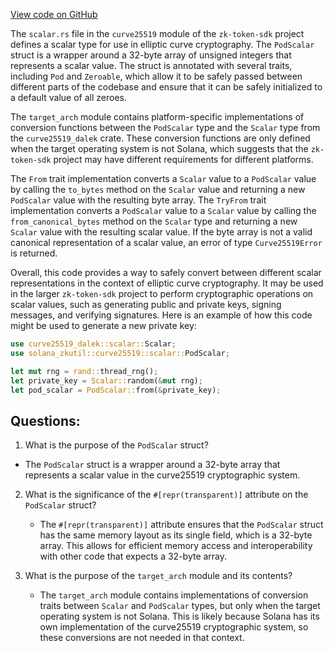 
[View code on GitHub](https://github.com/solana-labs/solana/blob/master/zk-token-sdk/src/curve25519/scalar.rs)

The `scalar.rs` file in the `curve25519` module of the `zk-token-sdk` project defines a scalar type for use in elliptic curve cryptography. The `PodScalar` struct is a wrapper around a 32-byte array of unsigned integers that represents a scalar value. The struct is annotated with several traits, including `Pod` and `Zeroable`, which allow it to be safely passed between different parts of the codebase and ensure that it can be safely initialized to a default value of all zeroes.

The `target_arch` module contains platform-specific implementations of conversion functions between the `PodScalar` type and the `Scalar` type from the `curve25519_dalek` crate. These conversion functions are only defined when the target operating system is not Solana, which suggests that the `zk-token-sdk` project may have different requirements for different platforms.

The `From` trait implementation converts a `Scalar` value to a `PodScalar` value by calling the `to_bytes` method on the `Scalar` value and returning a new `PodScalar` value with the resulting byte array. The `TryFrom` trait implementation converts a `PodScalar` value to a `Scalar` value by calling the `from_canonical_bytes` method on the `Scalar` type and returning a new `Scalar` value with the resulting scalar value. If the byte array is not a valid canonical representation of a scalar value, an error of type `Curve25519Error` is returned.

Overall, this code provides a way to safely convert between different scalar representations in the context of elliptic curve cryptography. It may be used in the larger `zk-token-sdk` project to perform cryptographic operations on scalar values, such as generating public and private keys, signing messages, and verifying signatures. Here is an example of how this code might be used to generate a new private key:

```rust
use curve25519_dalek::scalar::Scalar;
use solana_zkutil::curve25519::scalar::PodScalar;

let mut rng = rand::thread_rng();
let private_key = Scalar::random(&mut rng);
let pod_scalar = PodScalar::from(&private_key);
```
## Questions: 
 1. What is the purpose of the `PodScalar` struct?
   - The `PodScalar` struct is a wrapper around a 32-byte array that represents a scalar value in the curve25519 cryptographic system.

2. What is the significance of the `#[repr(transparent)]` attribute on the `PodScalar` struct?
   - The `#[repr(transparent)]` attribute ensures that the `PodScalar` struct has the same memory layout as its single field, which is a 32-byte array. This allows for efficient memory access and interoperability with other code that expects a 32-byte array.

3. What is the purpose of the `target_arch` module and its contents?
   - The `target_arch` module contains implementations of conversion traits between `Scalar` and `PodScalar` types, but only when the target operating system is not Solana. This is likely because Solana has its own implementation of the curve25519 cryptographic system, so these conversions are not needed in that context.